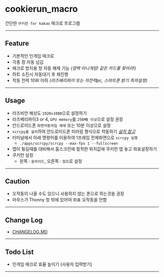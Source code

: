 # cookierun_macro

간단한 `쿠키런 for kakao` 매크로 프로그램

---

## Feature

- 기본적인 인게임 매크로
- 각종 창 자동 넘김
- 매크로 방지용 창 자동 해제 기능 *(깜짝 미니게임! 같은 카드를 찾아라!)*
- 하트 소진시 자동대기 후 재진행
- 작동 전력 10W 이하 *(라즈베리파이 또는 저전력pc, 스마트폰 밝기 최저설정)*

---

## Usage

- 라즈비안 해상도 `1920x1080`으로 설정하기
- 라즈베리파이3 or 4, `GPU memory`를 `256MB 이상`으로 설정 권장
- 안드로이드폰 `화면자동꺼짐 해제` 또는 10분 이상으로 설정
- `scrcpy를 설치`하여 안드로이드폰 미러링 형식으로 작동하기 *[설치 참고](https://syki66.github.io/blog/2021/10/27/scrcpy.html)*
- 터미널에서 아래 명령어를 이용하여 1프레임 전체화면으로 `scrcpy 실행`
    - `./apps/scrcpy/scrcpy --max-fps 1 --fullscreen`
- 앱이 튕길때를 대비해서 홈스크린에 절적한 위치값에 쿠키런 앱 놓고 좌표설정하기
- 쿠키런 설정
    - 왼쪽 : `슬라이드`, 오른쪽 : `점프`로 설정

---

## Caution

- 오작동이 나올 수도 있으니 사용하지 않는 폰으로 하는것을 권장
- 마우스가 Thonny 창 밖에 있어야 좌표 오작동을 안함

---

## Change Log

- [CHANGELOG.MD](https://github.com/syki66/cookierun-macro/blob/master/CHANGELOG.MD)

---

## Todo List

- 인게임 매크로 효율 높이기 (사용자 입력받기)

---